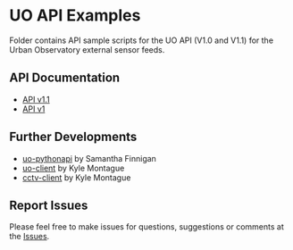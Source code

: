 # UO API Examples

Folder contains API sample scripts for the UO API (V1.0 and V1.1) for the Urban Observatory external sensor feeds.

## API Documentation

- [API v1.1](https://newcastle.urbanobservatory.ac.uk/api_docs/)
- [API v1](http://uoweb1.ncl.ac.uk/api_page/)


## Further Developments

- [uo-pythonapi](https://github.com/urbanobservatory/uo-pythonapi) by Samantha Finnigan
- [uo-client](https://openlab.ncl.ac.uk/gitlab/nkm120/uo-client) by Kyle Montague
- [cctv-client](https://openlab.ncl.ac.uk/gitlab/nkm120/cctv-client) by Kyle Montague

## Report Issues

Please feel free to make issues for questions, suggestions or comments at the [Issues](https://github.com/urbanobservatory/uo-api-v1.1/issues).

